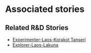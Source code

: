 # Associated stories

<!-- !!DO NOT REMOVE!! start autogenerated hyperlinks -->
## Related R&D Stories
- [Experimenter\-Laos\-Korakot Tanseri](/RnD-Archive/stories/?doc=Experimenters_LAO)
- [Explorer\-Laos\-Lakuna](/RnD-Archive/stories/?doc=Explorers_LAO)
<!-- !!DO NOT REMOVE!! end autogenerated hyperlinks -->